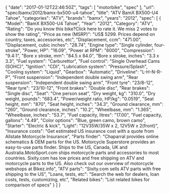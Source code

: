 {
    "date": "2017-01-12T22:46:50Z",
    "tags": [
        "motorbike",
        "spec"
    ],
    "url": "spec\/bamx\/2012\/bamx-bx500-u4-tahoe",
    "title": "ATV BamX BX500-U4 Tahoe",
    "categories": "ATV",
    "brands": "bamx",
    "years": "2012",
    "spec": [
        {
            "Model": "BamX BX500-U4 Tahoe",
            "Year": "2012",
            "Category": "ATV",
            "Rating": "Do you know this bike?Click here to rate it. We miss 2 votes to show the rating",
            "Price as new (MSRP)": "US$ 5299.   Prices depend on country, taxes, accessories, etc",
            "Displacement, ccm": "471.00",
            "Displacement, cubic inches": "28.74",
            "Engine type": "Single cylinder, four-stroke",
            "Power, HP": "16.09",
            "Power at RPM": "6000",
            "Compression": "9.4:1",
            "Bore x stroke, mm": "84.5 x 84.0",
            "Bore x stroke, inches": "3.3 x 3.3",
            "Fuel system": "Carburettor",
            "Fuel control": "Single Overhead Cams (SOHC)",
            "Ignition": "CDI",
            "Lubrication system": "Pressure\/Splash",
            "Cooling system": "Liquid",
            "Gearbox": "Automatic",
            "Driveline": "L-H-N-R-P",
            "Front suspension": "Independent double swing arm",
            "Rear suspension": "Independent double swing arm",
            "Front tyre": "23\/8-12",
            "Rear tyre": "23\/10-12",
            "Front brakes": "Double disc",
            "Rear brakes": "Single disc",
            "Seat": "One person seat",
            "Dry weight, kg": "310.0",
            "Dry weight, pounds": "683.4",
            "Power\/weight ratio, HP\/kg": "0.0519",
            "Seat height, mm": "870",
            "Seat height, inches": "34.3",
            "Ground clearance, mm": "260",
            "Ground clearance, inches": "10.2",
            "Wheelbase, mm": "1.365",
            "Wheelbase, inches": "53.7",
            "Fuel capacity, litres": "17.00",
            "Fuel capacity, gallons": "4.49",
            "Color options": "Blue, green camo, brown camo",
            "Starter": "Electric & kick",
            "Light": "12V35W\/35W x 2, 12V5W x 2(front)",
            "Insurance costs": "Get estimated US insurance cost with a quote from Allstate Motorcycle Insurance",
            "Parts finder": "Chaparral provides online schematics & OEM parts for the US.   Motorcycle Superstore provides an easy-to-use parts finder. Ships to the US, Canada, UK and Australia.MotoSport.com ships motorcycle parts and accessories to most countries.    Sixity.com has low prices and free shipping on ATV and motorcycle parts to the US. Also check out our overview of motorcycle webshops at Bikez.info",
            "ATV parts": "Sixity.com sells ATV parts with free shipping to the US",
            "Loans, tests, etc": "Search the web for dealers, loan costs, tests, customizing, etc",
            "Related bikes": "List related bikes for comparison of specs"
        }
    ]
}